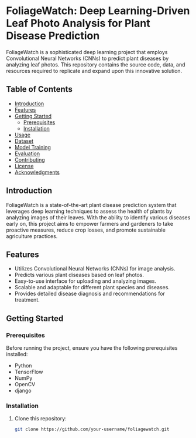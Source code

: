 # FoliageWatch: Deep Learning-Driven Leaf Photo Analysis for Plant Disease Prediction


FoliageWatch is a sophisticated deep learning project that employs Convolutional Neural Networks (CNNs) to predict plant diseases by analyzing leaf photos. This repository contains the source code, data, and resources required to replicate and expand upon this innovative solution.

## Table of Contents

- [Introduction](#introduction)
- [Features](#features)
- [Getting Started](#getting-started)
  - [Prerequisites](#prerequisites)
  - [Installation](#installation)
- [Usage](#usage)
- [Dataset](#dataset)
- [Model Training](#model-training)
- [Evaluation](#evaluation)
- [Contributing](#contributing)
- [License](#license)
- [Acknowledgments](#acknowledgments)

## Introduction

FoliageWatch is a state-of-the-art plant disease prediction system that leverages deep learning techniques to assess the health of plants by analyzing images of their leaves. With the ability to identify various diseases early on, this project aims to empower farmers and gardeners to take proactive measures, reduce crop losses, and promote sustainable agriculture practices.

## Features

- Utilizes Convolutional Neural Networks (CNNs) for image analysis.
- Predicts various plant diseases based on leaf photos.
- Easy-to-use interface for uploading and analyzing images.
- Scalable and adaptable for different plant species and diseases.
- Provides detailed disease diagnosis and recommendations for treatment.

## Getting Started

### Prerequisites

Before running the project, ensure you have the following prerequisites installed:

- Python
- TensorFlow
- NumPy
- OpenCV
- django

### Installation

1. Clone this repository:

   ```bash
   git clone https://github.com/your-username/foliagewatch.git
